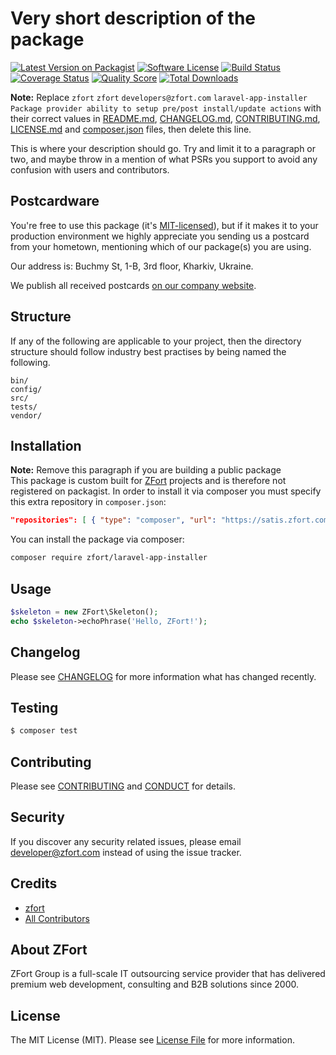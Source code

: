 # Very short description of the package

[![Latest Version on Packagist][ico-version]][link-packagist]
[![Software License][ico-license]](LICENSE.md)
[![Build Status][ico-travis]][link-travis]
[![Coverage Status][ico-scrutinizer]][link-scrutinizer]
[![Quality Score][ico-code-quality]][link-code-quality]
[![Total Downloads][ico-downloads]][link-downloads]

**Note:** Replace ```zfort``` ```zfort``` ```developers@zfort.com``` ```laravel-app-installer``` ```Package provider ability to setup pre/post install/update actions``` with their correct values in [README.md](README.md), [CHANGELOG.md](CHANGELOG.md), [CONTRIBUTING.md](CONTRIBUTING.md), [LICENSE.md](LICENSE.md) and [composer.json](composer.json) files, then delete this line.

This is where your description should go. Try and limit it to a paragraph or two, and maybe throw in a mention of what PSRs you support to avoid any confusion with users and contributors.

## Postcardware

You're free to use this package (it's [MIT-licensed](LICENSE.md)), but if it makes it to your production environment we highly appreciate you sending us a postcard from your hometown, mentioning which of our package(s) you are using.

Our address is: Buchmy St, 1-B, 3rd floor, Kharkiv, Ukraine.

We publish all received postcards [on our company website](https://zfort.com/en/opensource/postcards).

## Structure

If any of the following are applicable to your project, then the directory structure should follow industry best practises by being named the following.

```
bin/        
config/
src/
tests/
vendor/
```

## Installation

**Note:** Remove this paragraph if you are building a public package  
This package is custom built for [ZFort](https://zfort.com) projects and is therefore not registered on packagist. In order to install it via composer you must specify this extra repository in `composer.json`:

```json
"repositories": [ { "type": "composer", "url": "https://satis.zfort.com/" } ]
```

You can install the package via composer:

```bash
composer require zfort/laravel-app-installer
```

## Usage

``` php
$skeleton = new ZFort\Skeleton();
echo $skeleton->echoPhrase('Hello, ZFort!');
```

## Changelog

Please see [CHANGELOG](CHANGELOG.md) for more information what has changed recently.

## Testing

``` bash
$ composer test
```

## Contributing

Please see [CONTRIBUTING](CONTRIBUTING.md) and [CONDUCT](CONDUCT.md) for details.

## Security

If you discover any security related issues, please email developer@zfort.com instead of using the issue tracker.

## Credits

- [zfort](https://github.com/zfort)
- [All Contributors](../../contributors)

## About ZFort

ZFort Group is a full-scale IT outsourcing service provider that has delivered premium web development, consulting and B2B solutions since 2000.

## License

The MIT License (MIT). Please see [License File](LICENSE.md) for more information.

[ico-version]: https://img.shields.io/packagist/v/zfort/laravel-app-installer.svg?style=flat-square
[ico-license]: https://img.shields.io/badge/license-MIT-brightgreen.svg?style=flat-square
[ico-travis]: https://img.shields.io/travis/zfort/laravel-app-installer/master.svg?style=flat-square
[ico-scrutinizer]: https://img.shields.io/scrutinizer/coverage/g/zfort/laravel-app-installer.svg?style=flat-square
[ico-code-quality]: https://img.shields.io/scrutinizer/g/zfort/laravel-app-installer.svg?style=flat-square
[ico-downloads]: https://img.shields.io/packagist/dt/zfort/laravel-app-installer.svg?style=flat-square

[link-packagist]: https://packagist.org/packages/zfort/laravel-app-installer
[link-travis]: https://travis-ci.org/zfort/laravel-app-installer
[link-scrutinizer]: https://scrutinizer-ci.com/g/zfort/laravel-app-installer/code-structure
[link-code-quality]: https://scrutinizer-ci.com/g/zfort/laravel-app-installer
[link-downloads]: https://packagist.org/packages/zfort/laravel-app-installer
[link-author]: https://github.com/zfort
[link-contributors]: ../../contributors